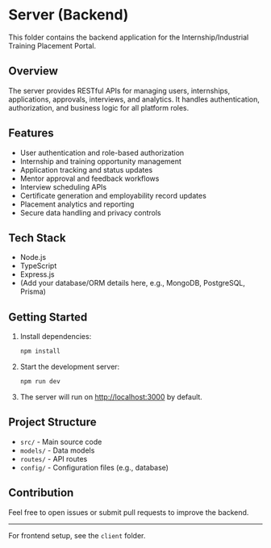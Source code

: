 # Server (Backend)

This folder contains the backend application for the Internship/Industrial Training Placement Portal.

## Overview
The server provides RESTful APIs for managing users, internships, applications, approvals, interviews, and analytics. It handles authentication, authorization, and business logic for all platform roles.

## Features
- User authentication and role-based authorization
- Internship and training opportunity management
- Application tracking and status updates
- Mentor approval and feedback workflows
- Interview scheduling APIs
- Certificate generation and employability record updates
- Placement analytics and reporting
- Secure data handling and privacy controls

## Tech Stack
- Node.js
- TypeScript
- Express.js
- (Add your database/ORM details here, e.g., MongoDB, PostgreSQL, Prisma)

## Getting Started
1. Install dependencies:
   ```sh
   npm install
   ```
2. Start the development server:
   ```sh
   npm run dev
   ```
3. The server will run on [http://localhost:3000](http://localhost:3000) by default.

## Project Structure
- `src/` - Main source code
- `models/` - Data models
- `routes/` - API routes
- `config/` - Configuration files (e.g., database)

## Contribution
Feel free to open issues or submit pull requests to improve the backend.

---
For frontend setup, see the `client` folder.
